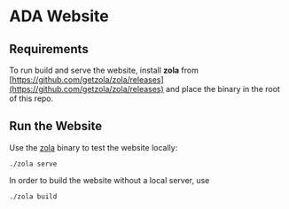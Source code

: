 # ADA Website

## Requirements

To run build and serve the website, install **zola** from [https://github.com/getzola/zola/releases](https://github.com/getzola/zola/releases) and place the binary in the root of this repo.

## Run the Website

Use the [zola](https://www.getzola.org/documentation/getting-started/cli-usage/) binary to test the website locally:

```{bash}
./zola serve
```

In order to build the website without a local server, use

```{bash}
./zola build
```
